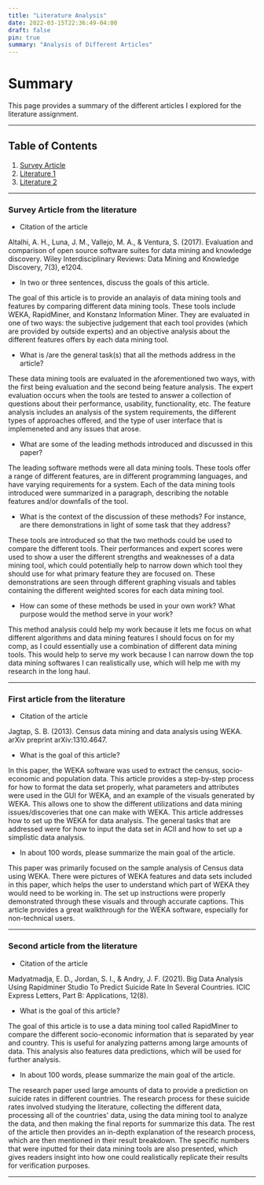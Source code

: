 ```yaml
---
title: "Literature Analysis"
date: 2022-03-15T22:36:49-04:00
draft: false
pin: true
summary: "Analysis of Different Articles"
---
```


# Summary

This page provides a summary of the different articles I explored for the literature assignment.

---

## Table of Contents

1. [Survey Article](#survey-article-from-the-literature)
2. [Literature 1](#first-article-from-the-literature)
3. [Literature 2](#second-article-from-the-literature)

---

### Survey Article from the literature


 - Citation of the article

Altalhi, A. H., Luna, J. M., Vallejo, M. A., & Ventura, S. (2017). Evaluation and comparison of open source software suites for data mining and knowledge discovery. Wiley Interdisciplinary Reviews: Data Mining and Knowledge Discovery, 7(3), e1204.

 - In two or three sentences, discuss the goals of this article.

The goal of this article is to provide an analayis of data mining tools and features by comparing different data mining tools. These tools include WEKA, RapidMiner, and Konstanz Information Miner. They are evaluated in one of two ways: the subjective judgement that each tool provides (which are provided by outside experts) and an objective analysis about the different features offers by each data mining tool.

 - What is /are the general task(s) that all the methods address in the article?

These data mining tools are evaluated in the aforementioned two ways, with the first being evaluation and the second being feature analysis. The expert evaluation occurs when the tools are tested to answer a collection of questions about their performance, usability, functionality, etc. The feature analysis includes an analysis of the system requirements, the different types of approaches offered, and the type of user interface that is implemeneted and any issues that arose.

 - What are some of the leading methods introduced and discussed in this paper?

The leading software methods were all data mining tools. These tools offer a range of different features, are in different programming languages, and have varying requirements for a system. Each of the data mining tools introduced were summarized in a paragraph, describing the notable features and/or downfalls of the tool.

 - What is the context of the discussion of these methods? For instance, are there demonstrations in light of some task that they address?

These tools are introduced so that the two methods could be used to compare the different tools. Their performances and expert scores were used to show a user the different strengths and weaknesses of a data mining tool, which could potentially help to narrow down which tool they should use for what primary feature they are focused on. These demonstrations are seen through different graphing visuals and tables containing the different weighted scores for each data mining tool.

 - How can some of these methods be used in your own work? What purpose would the method serve in your work?

This method analysis could help my work because it lets me focus on what different algorithms and data mining features I should focus on for my comp, as I could essentially use a combination of different data mining tools. This would help to serve my work because I can narrow down the top data mining softwares I can realistically use, which will help me with my research in the long haul.

---

### First article from the literature

 - Citation of the article

Jagtap, S. B. (2013). Census data mining and data analysis using WEKA. arXiv preprint arXiv:1310.4647.

 - What is the goal of this article?

In this paper, the WEKA software was used to extract the census, socio-economic and population data. This article provides a step-by-step process for how to format the data set properly, what parameters and attributes were used in the GUI for WEKA, and an example of the visuals generated by WEKA. This allows one to show the different utilizations and data mining issues/discoveries that one can make with WEKA. This article addresses how to set up the WEKA for data analysis. The general tasks that are addressed were for how to input the data set in ACII and how to set up a simplistic data analysis.

 - In about 100 words, please summarize the main goal of the article.

This paper was primarily focused on the sample analysis of Census data using WEKA. There were pictures of WEKA features and data sets included in this paper, which helps the user to understand which part of WEKA they would need to be working in. The set up instructions were properly demonstrated through these visuals and through accurate captions. This article provides a great walkthrough for the WEKA software, especially for non-technical users.

---

### Second article from the literature

 - Citation of the article

Madyatmadja, E. D., Jordan, S. I., & Andry, J. F. (2021). Big Data Analysis Using Rapidminer Studio To Predict Suicide Rate In Several Countries. ICIC Express Letters, Part B: Applications, 12(8).

 - What is the goal of this article?

The goal of this article is to use a data mining tool called RapidMiner to compare the different socio-economic information that is separated by year and country. This is useful for analyzing patterns among large amounts of data. This analysis also features data predictions, which will be used for further analysis.

 - In about 100 words, please summarize the main goal of the article.

The research paper used large amounts of data to provide a prediction on suicide rates in different countries. The research process for these suicide rates involved studying the literature, collecting the different data, processing all of the countries' data, using the data mining tool to analyze the data, and then making the final reports for summarize this data. The rest of the article then provides an in-depth explanation of the research process, which are then mentioned in their result breakdown. The specific numbers that were inputted for their data mining tools are also presented, which gives readers insight into how one could realistically replicate their results for verification purposes.

---
